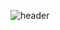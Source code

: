 ![header](https://capsule-render.vercel.app/api?type=wave&color=auto&height=300&section=header&text=Lee%20jae%20young&fontSize=90)


<!--
**JAYJAY1005/JAYJAY1005** is a ✨ _special_ ✨ repository because its `README.md` (this file) appears on your GitHub profile.

Here are some ideas to get you started:

- 🔭 I’m currently working on ...
- 🌱 I’m currently learning ...
- 👯 I’m looking to collaborate on ...
- 🤔 I’m looking for help with ...
- 💬 Ask me about ...
- 📫 How to reach me: ...
- 😄 Pronouns: ...
- ⚡ Fun fact: ...
-->
